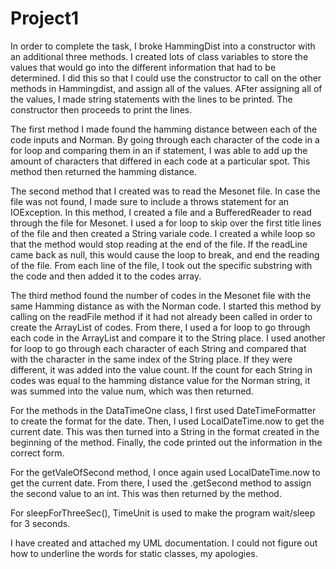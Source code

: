 # Project1

  In order to complete the task, I broke HammingDist into a constructor with an additional three methods. I created lots of class variables to store the values that would go into the different information that had to be determined. I did this so that I could use the constructor to call on the other methods in Hammingdist, and assign all of the values. AFter assigning all of the values, I made string statements with the lines to be printed. The constructor then proceeds to print the lines.
  
  The first method I made found the hamming distance between each of the code inputs and Norman. By going through each character of the code in a for loop and comparing them in an if statement, I was able to add up the amount of characters that differed in each code at a particular spot. This method then returned the hamming distance.
 
 The second method that I created was to read the Mesonet file. In case the file was not found, I made sure to include a throws statement for an IOException. In this method, I created a file and a BufferedReader to read through the file for Mesonet. I used a for loop to skip over the first title lines of the file and then created a String variale code. I created a while loop so that the method would stop reading at the end of the file. If the readLine came back as null, this would cause the loop to break, and end the reading of the file. From each line of the file, I took out the specific substring with the code and then added it to the codes array.
  
  The third method found the number of codes in the Mesonet file with the same Hamming distance as with the Norman code. I started this method by calling on the readFile method if it had not already been called in order to create the ArrayList of codes. From there, I used a for loop to go through each code in the ArrayList and compare it to the String place. I used another for loop to go through each character of each String and compared that with the character in the same index of the String place. If they were different, it was added into the value count. If the count for each String in codes was equal to the hamming distance value for the Norman string, it was summed into the value num, which was then returned.

For the methods in the DataTimeOne class, I first used DateTimeFormatter to create the format for the date. Then, I used LocalDateTime.now to get the current date. This was then turned into a String in the format created in the beginning of the method. Finally, the code printed out the information in the correct form.

For the getValeOfSecond method, I once again used LocalDateTime.now to get the current date. From there, I used the .getSecond method to assign the second value to an int. This was then returned by the method.

For sleepForThreeSec(), TimeUnit is used to make the program wait/sleep for 3 seconds.

I have created and attached my UML documentation. I could not figure out how to underline the words for static classes, my apologies.
